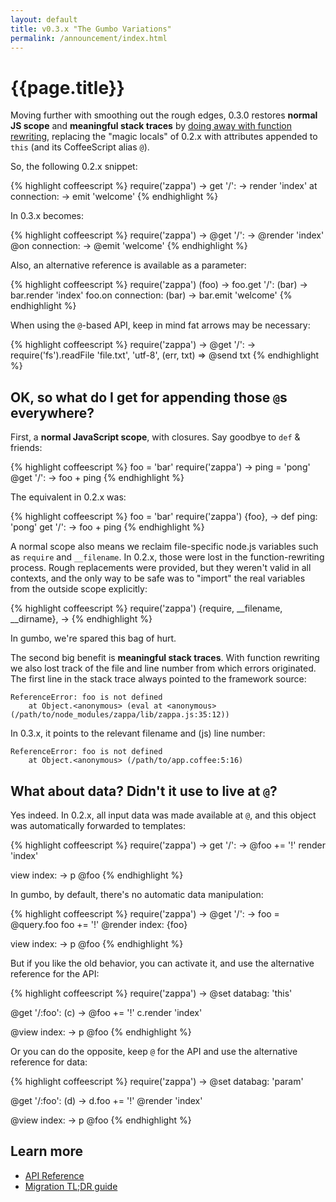 ```yaml
---
layout: default
title: v0.3.x "The Gumbo Variations"
permalink: /announcement/index.html
---
```


# {{page.title}}

Moving further with smoothing out the rough edges, 0.3.0 restores **normal JS scope** and **meaningful stack traces** by [doing away with function rewriting](https://github.com/mauricemach/zappa/issues/74), replacing the "magic locals" of 0.2.x with attributes appended to `this` (and its CoffeeScript alias `@`).

So, the following 0.2.x snippet:

{% highlight coffeescript %}
require('zappa') ->
  get '/': -> render 'index'
  at connection: -> emit 'welcome'
{% endhighlight %}

In 0.3.x becomes:

{% highlight coffeescript %}
require('zappa') ->
  @get '/': -> @render 'index'
  @on connection: -> @emit 'welcome'
{% endhighlight %}

Also, an alternative reference is available as a parameter:

{% highlight coffeescript %}
require('zappa') (foo) ->
  foo.get '/': (bar) -> bar.render 'index'
  foo.on connection: (bar) -> bar.emit 'welcome'
{% endhighlight %}

When using the `@`-based API, keep in mind fat arrows may be necessary:

{% highlight coffeescript %}
require('zappa') ->
  @get '/': ->
    require('fs').readFile 'file.txt', 'utf-8', (err, txt) =>
      @send txt
{% endhighlight %}

## OK, so what do I get for appending those `@`s everywhere?

First, a **normal JavaScript scope**, with closures. Say goodbye to `def` & friends:

{% highlight coffeescript %}
foo = 'bar'
require('zappa') ->
  ping = 'pong'
  @get '/': -> foo + ping
{% endhighlight %}

The equivalent in 0.2.x was:

{% highlight coffeescript %}
foo = 'bar'
require('zappa') {foo}, ->
  def ping: 'pong'
  get '/': -> foo + ping
{% endhighlight %}

A normal scope also means we reclaim file-specific node.js variables such as `require` and `__filename`. In 0.2.x, those were lost in the function-rewriting process. Rough replacements were provided, but they weren't valid in all contexts, and the only way to be safe was to "import" the real variables from the outside scope explicitly:

{% highlight coffeescript %}
require('zappa') {require, __filename, __dirname}, ->
{% endhighlight %}

In gumbo, we're spared this bag of hurt.

The second big benefit is **meaningful stack traces**. With function rewriting we also lost track of the file and line number from which errors originated. The first line in the stack trace always pointed to the framework source:

    ReferenceError: foo is not defined
        at Object.<anonymous> (eval at <anonymous> (/path/to/node_modules/zappa/lib/zappa.js:35:12))

In 0.3.x, it points to the relevant filename and (js) line number:

    ReferenceError: foo is not defined
        at Object.<anonymous> (/path/to/app.coffee:5:16)

## What about data? Didn't it use to live at `@`?

Yes indeed. In 0.2.x, all input data was made available at `@`, and this object was automatically forwarded to templates:

{% highlight coffeescript %}
require('zappa') ->
  get '/': ->
    @foo += '!'
    render 'index'
  
  view index: -> p @foo
{% endhighlight %}

In gumbo, by default, there's no automatic data manipulation:

{% highlight coffeescript %}
require('zappa') ->
  @get '/': ->
    foo = @query.foo
    foo += '!'
    @render index: {foo}
  
  view index: -> p @foo
{% endhighlight %}

But if you like the old behavior, you can activate it, and use the alternative reference for the API:

{% highlight coffeescript %}
require('zappa') ->
  @set databag: 'this'
  
  @get '/:foo': (c) ->
    @foo += '!'
    c.render 'index'
  
  @view index: -> p @foo
{% endhighlight %}

Or you can do the opposite, keep `@` for the API and use the alternative reference for data:

{% highlight coffeescript %}
require('zappa') ->
  @set databag: 'param'
  
  @get '/:foo': (d) ->
    d.foo += '!'
    @render 'index'
  
  @view index: -> p @foo
{% endhighlight %}

## Learn more

- [API Reference](https://github.com/mauricemach/zappa/blob/master/docs/0.3-gumbo/reference.md)
- [Migration TL;DR guide](https://github.com/mauricemach/zappa/blob/master/docs/0.3-gumbo/migration.md)
